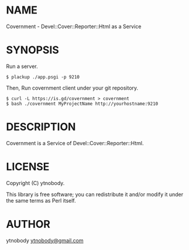 # NAME

Covernment - Devel::Cover::Reporter::Html as a Service

# SYNOPSIS

Run a server.

    $ plackup ./app.psgi -p 9210

Then, Run covernment client under your git repository.

    $ curl -L https://is.gd/covernment > covernment
    $ bash ./covernment MyProjectName http://yourhostname:9210

# DESCRIPTION

Covernment is a Service of Devel::Cover::Reporter::Html.

# LICENSE

Copyright (C) ytnobody.

This library is free software; you can redistribute it and/or modify
it under the same terms as Perl itself.

# AUTHOR

ytnobody <ytnobody@gmail.com>
